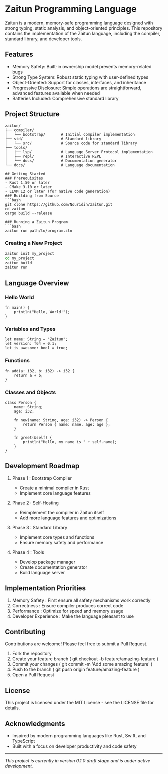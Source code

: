 # Zaitun Programming Language
Zaitun is a modern, memory-safe programming language designed with strong typing, static analysis, and object-oriented principles. This repository contains the implementation of the Zaitun language, including the compiler, standard library, and developer tools.

## Features
- Memory Safety: Built-in ownership model prevents memory-related bugs
- Strong Type System: Robust static typing with user-defined types
- Object-Oriented: Support for classes, interfaces, and inheritance
- Progressive Disclosure: Simple operations are straightforward, advanced features available when needed
- Batteries Included: Comprehensive standard library

## Project Structure
```plaintext
zaitun/
├── compiler/
│   └── bootstrap/       # Initial compiler implementation
├── std/                 # Standard library
│   └── src/             # Source code for standard library
├── tools/
│   ├── lsp/             # Language Server Protocol implementation
│   ├── repl/            # Interactive REPL
│   └── docs/            # Documentation generator
└── docs/                # Language documentation
 ```
```
## Getting Started
### Prerequisites
- Rust 1.50 or later
- CMake 3.10 or later
- LLVM 12 or later (for native code generation)
### Building from Source
```bash
git clone https://github.com/Nouridin/zaitun.git
cd zaitun
cargo build --release
 ```
```
### Running a Zaitun Program
```bash
zaitun run path/to/program.ztn
 ```

### Creating a New Project
```bash
zaitun init my_project
cd my_project
zaitun build
zaitun run
 ```

## Language Overview
### Hello World
```plaintext
fn main() {
    println("Hello, World!");
}
 ```

### Variables and Types
```plaintext
let name: String = "Zaitun";
let version: f64 = 0.1;
let is_awesome: bool = true;
 ```

### Functions
```plaintext
fn add(a: i32, b: i32) -> i32 {
    return a + b;
}
 ```

### Classes and Objects
```plaintext
class Person {
    name: String;
    age: i32;
    
    fn new(name: String, age: i32) -> Person {
        return Person { name: name, age: age };
    }
    
    fn greet(&self) {
        println("Hello, my name is " + self.name);
    }
}
 ```

## Development Roadmap
1. Phase 1 : Bootstrap Compiler
   
   - Create a minimal compiler in Rust
   - Implement core language features
2. Phase 2 : Self-Hosting
   
   - Reimplement the compiler in Zaitun itself
   - Add more language features and optimizations
3. Phase 3 : Standard Library
   
   - Implement core types and functions
   - Ensure memory safety and performance
4. Phase 4 : Tools
   
   - Develop package manager
   - Create documentation generator
   - Build language server
## Implementation Priorities
1. Memory Safety : First ensure all safety mechanisms work correctly
2. Correctness : Ensure compiler produces correct code
3. Performance : Optimize for speed and memory usage
4. Developer Experience : Make the language pleasant to use
## Contributing
Contributions are welcome! Please feel free to submit a Pull Request.

1. Fork the repository
2. Create your feature branch ( git checkout -b feature/amazing-feature )
3. Commit your changes ( git commit -m 'Add some amazing feature' )
4. Push to the branch ( git push origin feature/amazing-feature )
5. Open a Pull Request
## License
This project is licensed under the MIT License - see the LICENSE file for details.

## Acknowledgments
- Inspired by modern programming languages like Rust, Swift, and TypeScript
- Built with a focus on developer productivity and code safety
---
*This project is currently in version 0.1.0 draft stage and is under active development.*